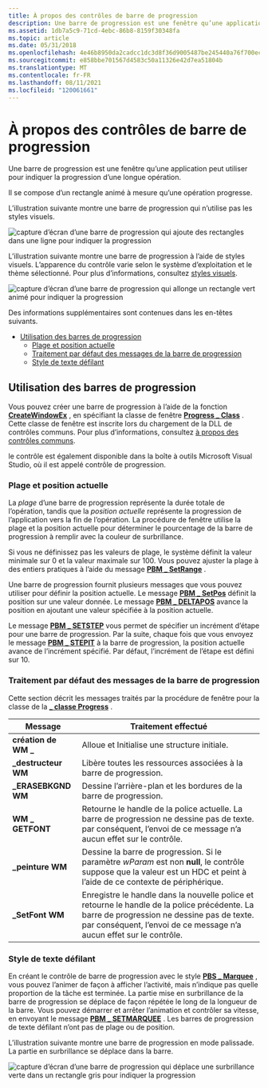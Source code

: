 ```yaml
---
title: À propos des contrôles de barre de progression
description: Une barre de progression est une fenêtre qu’une application peut utiliser pour indiquer la progression d’une longue opération. Il se compose d’un rectangle animé à mesure qu’une opération progresse.
ms.assetid: 1db7a5c9-71cd-4ebc-86b8-8159f30348fa
ms.topic: article
ms.date: 05/31/2018
ms.openlocfilehash: 4e46b8950da2cadcc1dc3d8f36d9005487be245440a76f700ec7fdfe2a196d87
ms.sourcegitcommit: e858bbe701567d4583c50a11326e42d7ea51804b
ms.translationtype: MT
ms.contentlocale: fr-FR
ms.lasthandoff: 08/11/2021
ms.locfileid: "120061661"
---
```

# <a name="about-progress-bar-controls"></a>À propos des contrôles de barre de progression

Une barre de progression est une fenêtre qu’une application peut utiliser pour indiquer la progression d’une longue opération.

Il se compose d’un rectangle animé à mesure qu’une opération progresse.

L’illustration suivante montre une barre de progression qui n’utilise pas les styles visuels.

![capture d’écran d’une barre de progression qui ajoute des rectangles dans une ligne pour indiquer la progression](images/pb-oldstyle.png)

L’illustration suivante montre une barre de progression à l’aide de styles visuels. L’apparence du contrôle varie selon le système d’exploitation et le thème sélectionné. Pour plus d’informations, consultez [styles visuels](themes-overview.md).

![capture d’écran d’une barre de progression qui allonge un rectangle vert animé pour indiquer la progression](images/pb-newstyle.png)

Des informations supplémentaires sont contenues dans les en-têtes suivants.

-   [Utilisation des barres de progression](#using-progress-bars)
    -   [Plage et position actuelle](#range-and-current-position)
    -   [Traitement par défaut des messages de la barre de progression](#default-progress-bar-message-processing)
    -   [Style de texte défilant](#marquee-style)

## <a name="using-progress-bars"></a>Utilisation des barres de progression

Vous pouvez créer une barre de progression à l’aide de la fonction [**CreateWindowEx**](/windows/desktop/api/winuser/nf-winuser-createwindowexa) , en spécifiant la classe de fenêtre [**Progress \_ Class**](common-control-window-classes.md) . Cette classe de fenêtre est inscrite lors du chargement de la DLL de contrôles communs. Pour plus d’informations, consultez [à propos des contrôles communs](common-controls-intro.md).

le contrôle est également disponible dans la boîte à outils Microsoft Visual Studio, où il est appelé contrôle de progression.

### <a name="range-and-current-position"></a>Plage et position actuelle

La *plage* d’une barre de progression représente la durée totale de l’opération, tandis que la *position actuelle* représente la progression de l’application vers la fin de l’opération. La procédure de fenêtre utilise la plage et la position actuelle pour déterminer le pourcentage de la barre de progression à remplir avec la couleur de surbrillance.

Si vous ne définissez pas les valeurs de plage, le système définit la valeur minimale sur 0 et la valeur maximale sur 100. Vous pouvez ajuster la plage à des entiers pratiques à l’aide du message [**PBM \_ SetRange**](pbm-setrange.md) .

Une barre de progression fournit plusieurs messages que vous pouvez utiliser pour définir la position actuelle. Le message [**PBM \_ SetPos**](pbm-setpos.md) définit la position sur une valeur donnée. Le message [**PBM \_ DELTAPOS**](pbm-deltapos.md) avance la position en ajoutant une valeur spécifiée à la position actuelle.

Le message [**PBM \_ SETSTEP**](pbm-setstep.md) vous permet de spécifier un incrément d’étape pour une barre de progression. Par la suite, chaque fois que vous envoyez le message [**PBM \_ STEPIT**](pbm-stepit.md) à la barre de progression, la position actuelle avance de l’incrément spécifié. Par défaut, l’incrément de l’étape est défini sur 10.

### <a name="default-progress-bar-message-processing"></a>Traitement par défaut des messages de la barre de progression

Cette section décrit les messages traités par la procédure de fenêtre pour la classe de la [**\_ classe Progress**](common-control-window-classes.md) .



| Message            | Traitement effectué                                                                                                                                                               |
|--------------------|------------------------------------------------------------------------------------------------------------------------------------------------------------------------------------|
| **création de WM \_**     | Alloue et Initialise une structure initiale.                                                                                                                                    |
| **\_destructeur WM**    | Libère toutes les ressources associées à la barre de progression.                                                                                                                              |
| **\_ERASEBKGND WM** | Dessine l’arrière-plan et les bordures de la barre de progression.                                                                                                                              |
| **WM \_ GETFONT**    | Retourne le handle de la police actuelle. La barre de progression ne dessine pas de texte. par conséquent, l’envoi de ce message n’a aucun effet sur le contrôle.                                       |
| **\_peinture WM**      | Dessine la barre de progression. Si le paramètre *wParam* est non **null**, le contrôle suppose que la valeur est un HDC et peint à l’aide de ce contexte de périphérique.                              |
| **\_SetFont WM**    | Enregistre le handle dans la nouvelle police et retourne le handle de la police précédente. La barre de progression ne dessine pas de texte. par conséquent, l’envoi de ce message n’a aucun effet sur le contrôle. |



 

### <a name="marquee-style"></a>Style de texte défilant

En créant le contrôle de barre de progression avec le style [**PBS \_ Marquee**](progress-bar-control-styles.md) , vous pouvez l’animer de façon à afficher l’activité, mais n’indique pas quelle proportion de la tâche est terminée. La partie mise en surbrillance de la barre de progression se déplace de façon répétée le long de la longueur de la barre. Vous pouvez démarrer et arrêter l’animation et contrôler sa vitesse, en envoyant le message [**PBM \_ SETMARQUEE**](pbm-setmarquee.md) . Les barres de progression de texte défilant n’ont pas de plage ou de position.

L’illustration suivante montre une barre de progression en mode palissade. La partie en surbrillance se déplace dans la barre.

![capture d’écran d’une barre de progression qui déplace une surbrillance verte dans un rectangle gris pour indiquer la progression](images/pb-marquee.png)

 

 